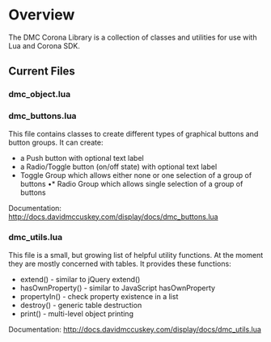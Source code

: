 # Overview #

The DMC Corona Library is a collection of classes and utilities for use with Lua and Corona SDK.

## Current Files ##


### dmc_object.lua ###


### dmc_buttons.lua ###

This file contains classes to create different types of graphical buttons and button groups. It can create:

* a Push button with optional text label
* a Radio/Toggle button (on/off state) with optional text label
* Toggle Group which allows either none or one selection of a group of buttons
•* Radio Group which allows single selection of a group of buttons

Documentation: http://docs.davidmccuskey.com/display/docs/dmc_buttons.lua


### dmc_utils.lua ###

This file is a small, but growing list of helpful utility functions. At the moment they are mostly concerned with tables.
It provides these functions:

* extend() - similar to jQuery extend()
* hasOwnProperty() - similar to JavaScript hasOwnProperty
* propertyIn() - check property existence in a list
* destroy() - generic table destruction
* print() - multi-level object printing

Documentation: http://docs.davidmccuskey.com/display/docs/dmc_utils.lua